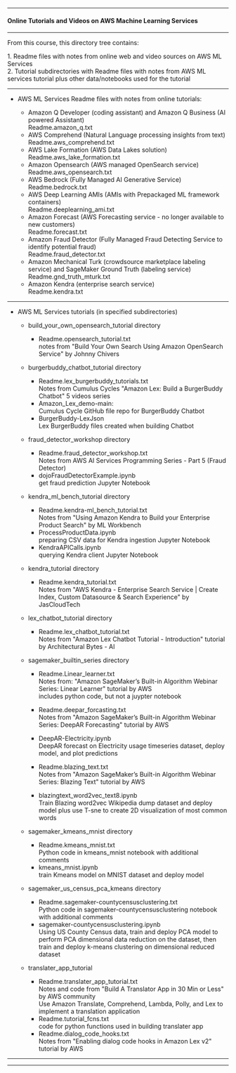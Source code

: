 ________________________________________

####  Online Tutorials and Videos on AWS Machine Learning Services 
________________________________________
From this course, this directory tree contains:  <p></p>
     1. Readme files with notes from online web and video sources on AWS ML Services  
     2. Tutorial subdirectories with Readme files with notes from AWS ML services tutorial plus other data/notebooks used for the tutorial  

________________________________________
- AWS ML Services Readme files with notes from online tutorials:

    - Amazon Q Developer (coding assistant) and Amazon Q Business (AI powered Assistant)  
      Readme.amazon_q.txt  
    - AWS Comprehend (Natural Language processing insights from text)     
      Readme.aws_comprehend.txt  
    - AWS Lake Formation (AWS Data Lakes solution)  
      Readme.aws_lake_formation.txt  
    - Amazon Opensearch (AWS managed OpenSearch service)  
      Readme.aws_opensearch.txt  
    - AWS Bedrock (Fully Managed AI Generative Service)  
      Readme.bedrock.txt  
    - AWS Deep Learning AMIs (AMIs with Prepackaged ML framework containers)  
      Readme.deeplearning_ami.txt  
    - Amazon Forecast (AWS Forecasting service - no longer available to new customers)  
      Readme.forecast.txt  
    - Amazon Fraud Detector (Fully Managed Fraud Detecting Service to identify potential fraud)  
      Readme.fraud_detector.txt  
    - Amazon Mechanical Turk (crowdsource marketplace labeling service) and SageMaker Ground Truth (labeling service)  
      Readme.gnd_truth_mturk.txt  
    - Amazon Kendra (enterprise search service)  
      Readme.kendra.txt  
________________________________________
- AWS ML Services tutorials (in specified subdirectories)

    - build_your_own_opensearch_tutorial directory  
      - Readme.opensearch_tutorial.txt  
        notes from "Build Your Own Search Using Amazon OpenSearch Service" by Johnny Chivers<p></p>
    - burgerbuddy_chatbot_tutorial  directory  
      - Readme.lex_burgerbuddy_tutorials.txt  
        Notes from Cumulus Cycles "Amazon Lex: Build a BurgerBuddy Chatbot" 5 videos series  
      - Amazon_Lex_demo-main:  
        Cumulus Cycle GitHub file repo for BurgerBuddy Chatbot  
      - BurgerBuddy-LexJson  
        Lex BurgerBuddy files created when building Chatbot  <p></p>
    - fraud_detector_workshop  directory  
      - Readme.fraud_detector_workshop.txt  
        Notes from AWS AI Services Programming Series - Part 5 (Fraud Detector)  
      - dojoFraudDetectorExample.ipynb  
        get fraud prediction Jupyter Notebook  <p></p>
    - kendra_ml_bench_tutorial  directory  
      - Readme.kendra-ml_bench_tutorial.txt  
        Notes from "Using Amazon Kendra to Build your Enterprise Product Search" by ML Workbench  
      - ProcessProductData.ipynb  
        preparing CSV data for Kendra ingestion Jupyter Notebook  
      - KendraAPICalls.ipynb  
        querying Kendra client Jupyter Notebook  <p></p> 
    - kendra_tutorial  directory  
      - Readme.kendra_tutorial.txt  
        Notes from "AWS Kendra - Enterprise Search Service | Create Index, Custom Datasource & Search Experience" by JasCloudTech  <p></p>
    - lex_chatbot_tutorial  directory  
      - Readme.lex_chatbot_tutorial.txt  
        Notes from "Amazon Lex Chatbot Tutorial - Introduction" tutorial by Architectural Bytes - AI  <p></p>
    - sagemaker_builtin_series  directory  
      - Readme.Linear_learner.txt  
        Notes from: "Amazon SageMaker’s Built-in Algorithm Webinar Series: Linear Learner" tutorial by AWS  
        includes python code, but not a juypter notebook  

      - Readme.deepar_forcasting.txt  
        Notes from "Amazon SageMaker’s Built-in Algorithm Webinar Series: DeepAR Forecasting" tutorial by AWS  
      - DeepAR-Electricity.ipynb  
        DeepAR forecast on Electricity usage timeseries dataset, deploy model, and plot predictions  

      - Readme.blazing_text.txt  
        Notes from "Amazon SageMaker’s Built-in Algorithm Webinar Series: Blazing Text" tutorial by AWS  
      - blazingtext_word2vec_text8.ipynb  
        Train Blazing word2vec Wikipedia dump dataset and deploy model plus use T-sne to create 2D visualization of most common words   <p></p>
    - sagemaker_kmeans_mnist  directory  
      - Readme.kmeans_mnist.txt  
        Python code in kmeans_mnist notebook with additional comments  
      - kmeans_mnist.ipynb   
        train Kmeans model on MNIST dataset and deploy model  <p></p>

    - sagemaker_us_census_pca_kmeans  directory  
      - Readme.sagemaker-countycensusclustering.txt  
        Python code in sagemaker-countycensusclustering notebook with additional comments  
      - sagemaker-countycensusclustering.ipynb  
         Using US County Census data, train and deploy PCA model to perform PCA dimensional data reduction on the dataset, then train and deploy k-means clustering on dimensional reduced dataset   <p></p>
    - translater_app_tutorial  
      - Readme.translater_app_tutorial.txt  
        Notes and code from "Build A Translator App in 30 Min or Less" by AWS community  
          Use Amazon Translate, Comprehend, Lambda, Polly, and Lex to implement a translation application   
      - Readme.tutorial_fcns.txt  
        code for python functions used in building translater app  
      - Readme.dialog_code_hooks.txt  
        Notes from "Enabling dialog code hooks in Amazon Lex v2" tutorial by AWS  


________________________________________

________________________________________
